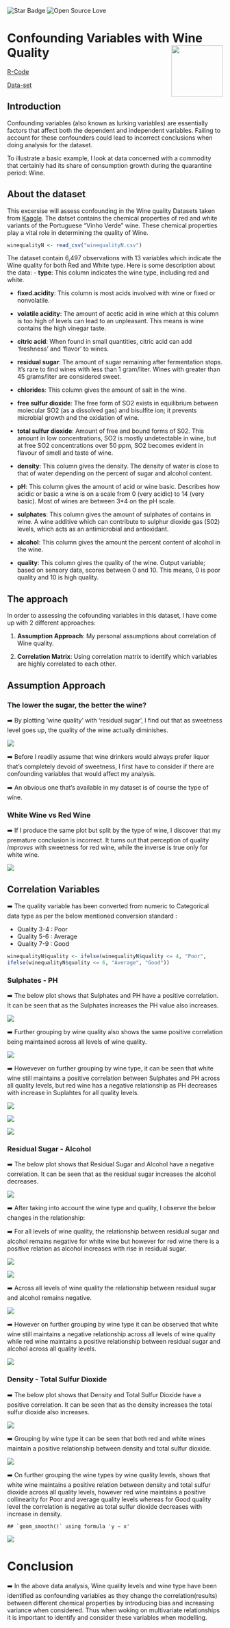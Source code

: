 ![Star Badge](https://img.shields.io/static/v1?label=%F0%9F%8C%9F&message=If%20Useful&style=style=flat&color=BC4E99)
![Open Source Love](https://badges.frapsoft.com/os/v1/open-source.svg?v=103)

# Confounding Variables with Wine Quality <img src="img/wine.jpg" align="right" width="120" />

[R-Code](https://github.com/Billy-j0/Wine_quality_analysis/blob/main/winequality_analysis.Rmd)

[Data-set](https://github.com/Billy-j0/Wine_quality_analysis/tree/main/Datasets)

## Introduction

Confounding variables (also known as lurking variables) are essentially
factors that affect both the dependent and independent variables.
Failing to account for these confounders could lead to incorrect
conclusions when doing analysis for the dataset.

To illustrate a basic example, I look at data concerned with a commodity
that certainly had its share of consumption growth during the quarantine
period: Wine.

## About the dataset

This excersise will assess confounding in the Wine quality Datasets
taken from [Kaggle](https://www.kaggle.com/rajyellow46/wine-quality).
The datset contains the chemical properties of red and white variants of
the Portuguese “Vinho Verde” wine. These chemical properties play a
vital role in determining the quality of Wine.

``` r
winequalityN <- read_csv("winequalityN.csv")
```

The dataset contain 6,497 observations with 13 variables which indicate
the Wine quality for both Red and White type. Here is some description
about the data: - **type**: This column indicates the wine type,
including red and white.

-   **fixed.acidity**: This column is most acids involved with wine or
    fixed or nonvolatile.

-   **volatile acidity**: The amount of acetic acid in wine which at
    this column is too high of levels can lead to an unpleasant. This
    means is wine contains the high vinegar taste.

-   **citric acid**: When found in small quantities, citric acid can add
    ‘freshness’ and ‘flavor’ to wines.

-   **residual sugar**: The amount of sugar remaining after fermentation
    stops. It’s rare to find wines with less than 1 gram/liter. Wines
    with greater than 45 grams/liter are considered sweet.

-   **chlorides**: This column gives the amount of salt in the wine.

-   **free sulfur dioxide**: The free form of SO2 exists in equilibrium
    between molecular SO2 (as a dissolved gas) and bisulfite ion; it
    prevents microbial growth and the oxidation of wine.

-   **total sulfur dioxide**: Amount of free and bound forms of S02.
    This amount in low concentrations, SO2 is mostly undetectable in
    wine, but at free SO2 concentrations over 50 ppm, SO2 becomes
    evident in flavour of smell and taste of wine.

-   **density**: This column gives the density. The density of water is
    close to that of water depending on the percent of sugar and alcohol
    content.

-   **pH**: This column gives the amount of acid or wine basic.
    Describes how acidic or basic a wine is on a scale from 0 (very
    acidic) to 14 (very basic). Most of wines are between 3\*4 on the pH
    scale.

-   **sulphates**: This column gives the amount of sulphates of contains
    in wine. A wine additive which can contribute to sulphur dioxide gas
    (S02) levels, which acts as an antimicrobial and antioxidant.

-   **alcohol**: This column gives the amount the percent content of
    alcohol in the wine.

-   **quality**: This column gives the quality of the wine. Output
    variable; based on sensory data, scores between 0 and 10. This
    means, 0 is poor quality and 10 is high quality.

## The approach

In order to assessing the cofounding variables in this dataset, I have
come up with 2 different approaches:

1.  **Assumption Approach**: My personal assumptions about correlation
    of Wine quality.

2.  **Correlation Matrix**: Using correlation matrix to identify which
    variables are highly correlated to each other.
    

## Assumption Approach

### The lower the sugar, the better the wine?

➡️ By plotting ‘wine quality’ with ‘residual sugar’, I find out that as
sweetness level goes up, the quality of the wine actually diminishes.

![](img/figure-markdown_github/unnamed-chunk-4-1.png)

➡️ Before I readily assume that wine drinkers would always prefer liquor
that’s completely devoid of sweetness, I first have to consider if there
are confounding variables that would affect my analysis.

➡️ An obvious one that’s available in my dataset is of course the type of
wine.

### White Wine vs Red Wine

➡️ If I produce the same plot but split by the type of wine, I discover
that my premature conclusion is incorrect. It turns out that perception
of quality *improves* with sweetness for red wine, while the inverse is
true only for white wine.

![](img/figure-markdown_github/unnamed-chunk-5-1.png)

## Correlation Variables

➡️ The quality variable has been converted from numeric to Categorical data
type as per the below mentioned conversion standard :

-   Quality 3-4 : Poor
-   Quality 5-6 : Average
-   Quality 7-9 : Good

``` r
winequalityN$quality <- ifelse(winequalityN$quality <= 4, "Poor", 
ifelse(winequalityN$quality <= 6, "Average", "Good"))
```

### Sulphates - PH

➡️ The below plot shows that Sulphates and PH have a positive correlation.
It can be seen that as the Sulphates increases the PH value also
increases.

![](img/figure-markdown_github/unnamed-chunk-7-1.png)

➡️ Further grouping by wine quality also shows the same positive
correlation being maintained across all levels of wine quality.

![](img/figure-markdown_github/unnamed-chunk-8-1.png)

➡️ Howevever on further grouping by wine type, it can be seen that white
wine still maintains a positive correlation between Sulphates and PH
across all quality levels, but red wine has a negative relationship as
PH decreases with increase in Suplahtes for all quality levels.

![](img/figure-markdown_github/unnamed-chunk-9-1.png)

![](img/figure-markdown_github/unnamed-chunk-10-1.png)

![](img/figure-markdown_github/unnamed-chunk-11-1.png)

### Residual Sugar - Alcohol

➡️ The below plot shows that Residual Sugar and Alcohol have a negative
correlation. It can be seen that as the residual sugar increases the
alcohol decreases.

![](img/figure-markdown_github/unnamed-chunk-12-1.png)

➡️ After taking into account the wine type and quality, I observe the below
changes in the relationship:

➡️  For all levels of wine quality, the relationship between residual
    sugar and alcohol remains negative for white wine but however for
    red wine there is a positive relation as alcohol increases with rise
    in residual sugar.

![](img/figure-markdown_github/unnamed-chunk-13-1.png)

![](img/figure-markdown_github/unnamed-chunk-14-1.png)

➡️  Across all levels of wine quality the relationship between residual
    sugar and alcohol remains negative.

![](img/figure-markdown_github/unnamed-chunk-15-1.png)

➡️ However on further grouping by wine type it can be observed that white
wine still maintains a negative relationship across all levels of wine
quality while red wine maintains a positive relationship between
residual sugar and alcohol across all quality levels.

![](img/figure-markdown_github/unnamed-chunk-16-1.png)

### Density - Total Sulfur Dioxide

➡️ The below plot shows that Density and Total Sulfur Dioxide have a
positive correlation. It can be seen that as the density increases the
total sulfur dioxide also increases.

![](img/figure-markdown_github/unnamed-chunk-17-1.png)

➡️ Grouping by wine type it can be seen that both red and white wines
maintain a positive relationship between density and total sulfur
dioxide.

![](img/figure-markdown_github/unnamed-chunk-18-1.png)

➡️ On further grouping the wine types by wine quality levels, shows that
white wine maintains a positive relation between density and total
sulfur dioxide across all quality levels, however red wine maintains a
positive collinearity for Poor and average quality levels whereas for
Good quality level the correlation is negative as total sulfur dioxide
decreases with increase in density.

    ## `geom_smooth()` using formula 'y ~ x'

![](img/figure-markdown_github/unnamed-chunk-19-1.png)

# Conclusion

➡️ In the above data analysis, Wine quality levels and wine type have been
identified as confounding variables as they change the
correlation(results) between different chemical properties by
introducing bias and increasing variance when considered. Thus when
woking on multivariate relationships it is important to identify and
consider these variables when modelling.
